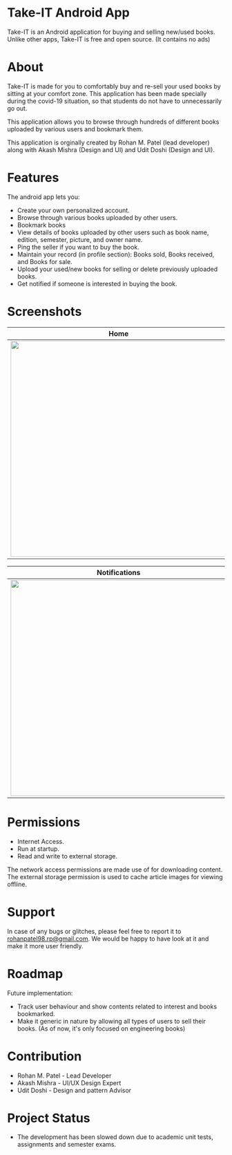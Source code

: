 # Take-IT Android App
Take-IT is an Android application for buying and selling new/used books. Unlike other apps, Take-IT is free and open source. (It contains no ads)

# About
Take-IT is made for you to comfortably buy and re-sell your used books by sitting at your comfort zone. This application has been made specially during the covid-19 situation, so that students do not have to unnecessarily go out. 

This application allows you to browse through hundreds of different books uploaded by various users and bookmark them. 

This application is orginally created by Rohan M. Patel (lead developer) along with Akash Mishra (Design and UI)  and Udit Doshi (Design and UI). 

# Features
The android app lets you:
- Create your own personalized account.
- Browse through various books uploaded by other users.
- Bookmark books
- View details of books uploaded by other users such as book name, edition, semester, picture, and owner name.  
- Ping the seller if you want to buy the book.
- Maintain your record (in profile section): Books sold, Books received, and Books for sale.
- Upload your used/new books for selling or delete previously uploaded books.
- Get notified if someone is interested in buying the book.

# Screenshots
| Home      | Upload      | My Profile     |
|------------|-------------|------------|
| <img src="https://user-images.githubusercontent.com/34983017/95362992-7f8a3480-08ec-11eb-8185-34464cd4ed37.jpeg"  height="500"> | <img src="https://user-images.githubusercontent.com/34983017/95363585-4a321680-08ed-11eb-8b67-1b6bcf9cc9b7.jpeg"  height="500"> | <img src="https://user-images.githubusercontent.com/34983017/95365335-a007be00-08ef-11eb-95d9-eb77338f0466.jpeg"  height="500"> |

| Notifications      | Settings      | Book Details      |
|------------|------------|------------|
| <img src="https://user-images.githubusercontent.com/34983017/95365183-72227980-08ef-11eb-8069-a2ffa3a779e6.jpeg"  height="500"> | <img src="https://user-images.githubusercontent.com/34983017/95365524-e3fac300-08ef-11eb-8d68-6eab86375237.jpeg"  height="500"> | <img src="https://user-images.githubusercontent.com/34983017/95368404-b6b01400-08f3-11eb-9199-231b5ce2fcbe.jpeg"  height="500"> |

# Permissions
- Internet Access.
- Run at startup.
- Read and write to external storage.

The network access permissions are made use of for downloading content. The external storage permission is used to cache article images for viewing offline.

# Support
In case of any bugs or glitches, please feel free to report it to rohanpatel98.rp@gmail.com. We would be happy to have look at it and make it more user friendly.

# Roadmap
Future implementation:
- Track user behaviour and show contents related to interest and books bookmarked.
- Make it generic in nature by allowing all types of users to sell their books. (As of now, it's only focused on engineering books)

# Contribution
- Rohan M. Patel - Lead Developer
- Akash Mishra - UI/UX Design Expert
- Udit Doshi - Design and pattern Advisor

# Project Status
- The development has been slowed down due to academic unit tests, assignments and semester exams. 
